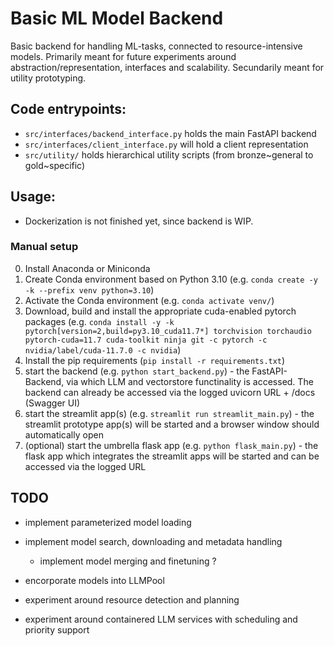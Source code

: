 # Basic ML Model Backend
Basic backend for handling ML-tasks, connected to resource-intensive models.
Primarily meant for future experiments around abstraction/representation, interfaces and scalability.
Secundarily meant for utility prototyping.

## Code entrypoints:
- `src/interfaces/backend_interface.py` holds the main FastAPI backend
- `src/interfaces/client_interface.py` will hold a client representation
- `src/utility/` holds hierarchical utility scripts (from bronze~general to gold~specific)

## Usage:
- Dockerization is not finished yet, since backend is WIP.

### Manual setup
0. Install Anaconda or Miniconda
1. Create Conda environment based on Python 3.10 (e.g. `conda create -y -k --prefix venv python=3.10`)
2. Activate the Conda environment (e.g. `conda activate venv/`)
3. Download, build and install the appropriate cuda-enabled pytorch packages (e.g. `conda install -y -k pytorch[version=2,build=py3.10_cuda11.7*] torchvision torchaudio pytorch-cuda=11.7 cuda-toolkit ninja git -c pytorch -c nvidia/label/cuda-11.7.0 -c nvidia`)
4. Install the pip requirements (`pip install -r requirements.txt`)
5. start the backend (e.g. `python start_backend.py`) - the FastAPI-Backend, via which LLM and vectorstore functinality is accessed. The backend can already be accessed via the logged uvicorn URL + /docs (Swagger UI)
6. start the streamlit app(s) (e.g. `streamlit run streamlit_main.py`) - the streamlit prototype app(s) will be started and a browser window should automatically open
7. (optional) start the umbrella flask app (e.g. `python flask_main.py`) - the flask app which integrates the streamlit apps will be started and can be accessed via the logged URL


## TODO
- implement parameterized model loading
- implement model search, downloading and metadata handling
    - implement model merging and finetuning ?
- encorporate models into LLMPool

- experiment around resource detection and planning
- experiment around containered LLM services with scheduling and priority support
